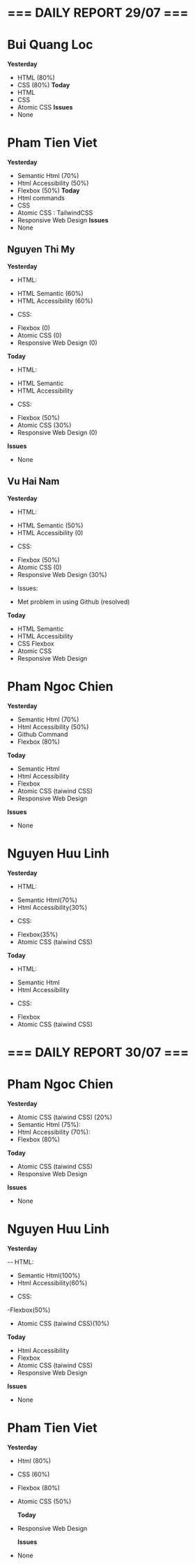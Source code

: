 # === DAILY REPORT 29/07 ===

# Bui Quang Loc

**Yesterday**

- HTML (80%)
- CSS (80%)
  **Today**
- HTML
- CSS
- Atomic CSS
  **Issues**
- None

# Pham Tien Viet

**Yesterday**

- Semantic Html (70%)
- Html Accessibility (50%)
- Flexbox (50%)
  **Today**
- Html commands
- CSS
- Atomic CSS : TailwindCSS
- Responsive Web Design
  **Issues**
- None

## Nguyen Thi My

**Yesterday**

- HTML:

* HTML Semantic (60%)
* HTML Accessibility (60%)

- CSS:

* Flexbox (0)
* Atomic CSS (0)
* Responsive Web Design (0)

**Today**

- HTML:

* HTML Semantic
* HTML Accessibility

- CSS:

* Flexbox (50%)
* Atomic CSS (30%)
* Responsive Web Design (0)

**Issues**

- None

## Vu Hai Nam

**Yesterday**

- HTML:

* HTML Semantic (50%)
* HTML Accessibility (0)

- CSS:

* Flexbox (50%)
* Atomic CSS (0)
* Responsive Web Design (30%)

- Issues:

* Met problem in using Github (resolved)

**Today**

- HTML Semantic
- HTML Accessibility
- CSS Flexbox
- Atomic CSS
- Responsive Web Design

# Pham Ngoc Chien

**Yesterday**

- Semantic Html (70%)
- Html Accessibility (50%)
- Github Command
- Flexbox (80%)

**Today**

- Semantic Html
- Html Accessibility
- Flexbox
- Atomic CSS (taiwind CSS)
- Responsive Web Design

**Issues**

- None

# Nguyen Huu Linh

**Yesterday**

- HTML:

* Semantic Html(70%)
* Html Accessibility(30%)

- CSS:

* Flexbox(35%)
* Atomic CSS (taiwind CSS)

**Today**

- HTML:

* Semantic Html
* Html Accessibility

- CSS:

* Flexbox
* Atomic CSS (taiwind CSS)

# === DAILY REPORT 30/07 ===

# Pham Ngoc Chien

**Yesterday**

- Atomic CSS (taiwind CSS) (20%)
- Semantic Html (75%):
- Html Accessibility (70%):
- Flexbox (80%)

**Today**

- Atomic CSS (taiwind CSS)
- Responsive Web Design

**Issues**

- None

# Nguyen Huu Linh

**Yesterday**

-- HTML:

- Semantic Html(100%)
- Html Accessibility(60%)

* CSS:

-Flexbox(50%)

- Atomic CSS (taiwind CSS)(10%)

**Today**

- Html Accessibility
- Flexbox
- Atomic CSS (taiwind CSS)
- Responsive Web Design

**Issues**

- None

# Pham Tien Viet

**Yesterday**
- Html (80%)
- CSS (60%)
- Flexbox (80%)
- Atomic CSS (50%)

  **Today**
- Responsive Web Design

  **Issues**
- None